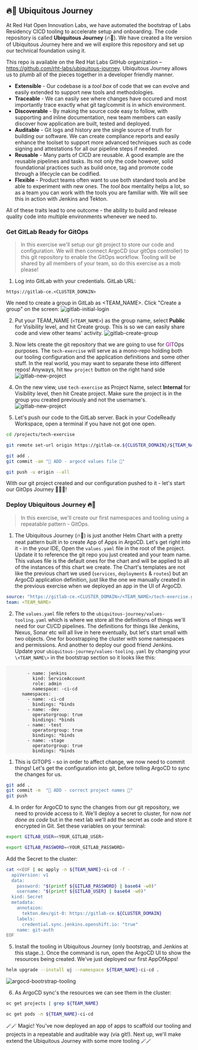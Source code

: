 ## 🔥🦄 Ubiquitous Journey

At Red Hat Open Innovation Labs, we have automated the bootstrap of Labs Residency CICD tooling to accelerate setup and onboarding. The code repository is called **Ubiquitous Journey** (🔥🦄). We have created a lite version of Ubiquitous Journey here and we will explore this repository and set up our technical foundation using it.

This repo is available on the Red Hat Labs GitHub organization – https://github.com/rht-labs/ubiquitous-journey. Ubiquitous Journey allows us to plumb all of the pieces together in a developer friendly manner.

- **Extensible** - Our codebase is a *tool box* of code that we can evolve and easily extended to support new tools and methodologies.
- **Traceable** - We can easily see where changes have occured and most importantly trace exactly what git tag/commit is in which environment.
- **Discoverable** - By making the source code easy to follow, with supporting and inline documentation, new team members can easily discover how application are built, tested and deployed.
- **Auditable** - Git logs and history are the single source of truth for building our software. We can create compliance reports and easily enhance the toolset to support more advanced techniques such as code signing and attestations for all our pipeline steps if needed.
- **Reusable** - Many parts of CICD are reusable. A good example are the reusable pipelines and tasks. Its not only the code however, solid foundational practices such as build once, tag and promote code through a lifecycle can be codified.
- **Flexible** - Product teams often want to use both standard tools and be able to experiment with new ones. The *tool box* mentality helps a lot, so as a team you can work with the tools you are familiar with. We will see this in action with Jenkins and Tekton.

All of these traits lead to one outcome - the ability to build and release quality code into multiple environments whenever we need to.

### Get GitLab Ready for GitOps
> In this exercise we'll setup our git project to store our code and configuration. We will then connect ArgoCD (our gitOps controller) to this git repository to enable the GitOps workflow. Tooling will be shared by all members of your team, so do this exercise as a mob please!
 
1. Log into GitLab with your credentials. GitLab URL:
```
https://gitlab-ce.<CLUSTER_DOMAIN>
```
We need to create a group in GitLab as <TEAM_NAME>.  Click "Create a group" on the screen:
![gitlab-initial-login](images/gitlab-initial-login.png)

2. Put your TEAM_NAME (`<TEAM_NAME>`) as the group name, select **Public** for Visibility level, and hit Create group. This is so we can easily share code and view other teams' activity.
![gitlab-create-group](images/gitlab-create-group.png)

3. Now lets create the git repository that we are going to use for <span style="color:purple;" >GIT</span>Ops purposes. The `tech-exercise` will serve as a mono-repo holding both our tooling configuration and the application definitions and some other stuff. In the real world, you may want to separate these into different repos! Anyways, hit `New project` button on the right hand side
![gitlab-new-project](images/gitlab-new-project.png)
 
4. On the new view, use `tech-exercise` as Project Name, select **Internal** for Visibility level, then hit Create project. Make sure the project is in the group you created previously and not the username's.
![gitlab-new-project](images/gitlab-new-project-2.png)

5. Let's push our code to the GitLab server. Back in your CodeReady Workspace, open a terminal if you have not got one open.
```bash
cd /projects/tech-exercise
```
```bash
git remote set-url origin https://gitlab-ce.${CLUSTER_DOMAIN}/${TEAM_NAME}/tech-exercise.git
```
```bash
git add .
git commit -am "🐙 ADD - argocd values file 🐙"
```
```bash
git push -u origin --all
```

With our git project created and our configuration pushed to it - let's start our GitOps Journey 🧙‍♀️🦄!

### Deploy Ubiquitous Journey 🔥🦄
> In this exercise, we'll create our first namespaces and tooling using a repeatable pattern - GitOps.

1. The Ubiquitous Journey (🔥🦄) is just another Helm Chart with a pretty neat pattern built in to create App of Apps in ArgoCD. Let's get right into it - in the your IDE, Open the `values.yaml` file in the root of the project. Update it to reference the git repo you just created and your team name. This values file is the default ones for the chart and will be applied to all of the instances of this chart we create. The Chart's templates are not like the previous chart we used (`services`, `deployments` & `routes`) but an ArgoCD application definition, just like the one we manually created in the previous exercise when we deployed an app in the UI of ArgoCD.
```yaml
source: "https://gitlab-ce.<CLUSTER_DOMAIN>/<TEAM_NAME>/tech-exercise.git"
team: <TEAM_NAME>
```

2. The `values.yaml` file refers to the `ubiquitous-journey/values-tooling.yaml` which is where we store all the definitions of things we'll need for our CI/CD pipelines. The definitions for things like Jenkins, Nexus, Sonar etc will all live in here eventually, but let's start small with two objects. One for boostrapping the cluster with some namespaces and permissions. And another to deploy our good friend Jenkins. Update your `ubiquitous-journey/values-tooling.yaml` by changing your `\<TEAM_NAME\>` in the bootstrap section so it looks like this:
<div class="highlight" style="background: #f7f7f7">
<pre><code class="language-yaml">
        - name: jenkins
          kind: ServiceAccount
          role: admin
          namespace: <TEAM_NAME>-ci-cd
      namespaces:
        - name: <TEAM_NAME>-ci-cd
          bindings: *binds
        - name: <TEAM_NAME>-dev
          operatorgroup: true
          bindings: *binds
        - name: <TEAM_NAME>-test
          operatorgroup: true
          bindings: *binds
        - name: <TEAM_NAME>-stage
          operatorgroup: true
          bindings: *binds
</code></pre></div>

1. This is GITOPS - so in order to affect change, we now need to commit things! Let's get the configuration into git, before telling ArgoCD to sync the changes for us.
```bash
git add .
git commit -m  "🦆 ADD - correct project names 🦆" 
git push 
```

4. In order for ArgoCD to sync the changes from our git repository, we need to provide access  to it. We'll deploy a secret to cluster, for now *not done as code* but in the next lab we'll add the secret as code and store it encrypted in Git. Set these variables on your terminal:
```bash
export GITLAB_USER=<YOUR_GITLAB_USER>
```
```bash
export GITLAB_PASSWORD=<YOUR_GITLAB_PASSWORD>
```
Add the Secret to the cluster:
```bash
cat <<EOF | oc apply -n ${TEAM_NAME}-ci-cd -f -
  apiVersion: v1
  data:
    password: "$(printf ${GITLAB_PASSWORD} | base64 -w0)"
    username: "$(printf ${GITLAB_USER} | base64 -w0)"
  kind: Secret
  metadata:
    annotaion:
      tekton.dev/git-0: https://gitlab-ce.${CLUSTER_DOMAIN}
    labels:
      credential.sync.jenkins.openshift.io: "true"
    name: git-auth
EOF
```

5. Install the tooling in Ubiquitous Journey (only bootstrap, and Jenkins at this stage..). Once the command is run, open the ArgoCD UI to show the resources being created. We've just deployed our first AppOfApps!
```bash
helm upgrade --install uj --namespace ${TEAM_NAME}-ci-cd .
```
![argocd-bootrstrap-tooling](./images/argocd-bootstrap-tooling.png)

6. As ArgoCD sync's the resources we can see them in the cluster:
```bash
oc get projects | grep ${TEAM_NAME}
```
```bash
oc get pods -n ${TEAM_NAME}-ci-cd
```

🪄🪄 Magic! You've now deployed an app of apps to scaffold our tooling and projects in a repeatable and auditable way (via git!). Next up, we'll make extend the Ubiquitous Journey with some more tooling 🪄🪄
